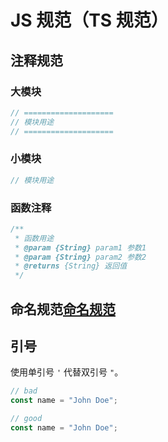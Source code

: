 # JS 规范（TS 规范）

## 注释规范

### 大模块

```js
// ====================
// 模块用途
// ====================
```

### 小模块

```js
// 模块用途
```

### 函数注释

```js
/**
 * 函数用途
 * @param {String} param1 参数1
 * @param {String} param2 参数2
 * @returns {String} 返回值
 */
```

## 命名规范<rt>[命名规范](./命名规范.html#二、命名规范)</rt>

## 引号

使用单引号 `'` 代替双引号 `"`。

```js
// bad
const name = "John Doe";

// good
const name = "John Doe";
```
